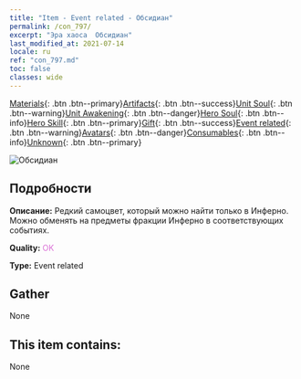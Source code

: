 ```yaml
---
title: "Item - Event related - Обсидиан"
permalink: /con_797/
excerpt: "Эра хаоса  Обсидиан"
last_modified_at: 2021-07-14
locale: ru
ref: "con_797.md"
toc: false
classes: wide
---
```

 [Materials](/ItemsRU/){: .btn .btn--primary}[Artifacts](/ItemsRU/Artifacts/){: .btn .btn--success}[Unit Soul](/ItemsRU/UnitSoul/){: .btn .btn--warning}[Unit Awakening](/ItemsRU/UnitAwakening/){: .btn .btn--danger}[Hero Soul](/ItemsRU/HeroSoul/){: .btn .btn--info}[Hero Skill](/ItemsRU/HeroSkill/){: .btn .btn--primary}[Gift](/ItemsRU/Gift/){: .btn .btn--success}[Event related](/ItemsRU/Events/){: .btn .btn--warning}[Avatars](/ItemsRU/Avatars/){: .btn .btn--danger}[Consumables](/ItemsRU/Consumables/){: .btn .btn--info}[Unknown](/ItemsRU/Unknown/){: .btn .btn--primary}

 ![Обсидиан](/images/t/i_3055.png)

## Подробности
 **Описание:** Редкий самоцвет, который можно найти только в Инферно. Можно обменять на предметы фракции Инферно в соответствующих событиях.

 **Quality:** <span style="color: #DA70D6">OK</span>

 **Type:** Event related

## Gather

  None

## This item contains:

  None

